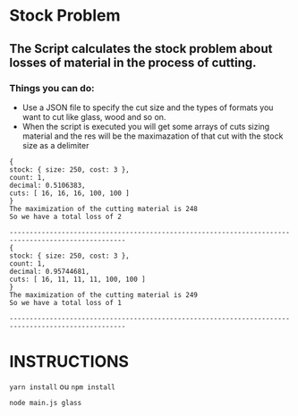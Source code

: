 # Stock Problem

## The Script calculates the stock problem about losses of material in the process of cutting.

### Things you can do:

- Use a JSON file to specify the cut size and the types of formats you want to cut like glass, wood and so on.
- When the script is executed you will get some arrays of cuts sizing material and the res will be the maximazation of that cut with the stock size as a delimiter 

<p>

    {
    stock: { size: 250, cost: 3 },
    count: 1,
    decimal: 0.5106383,
    cuts: [ 16, 16, 16, 100, 100 ]
    }
    The maximization of the cutting material is 248
    So we have a total loss of 2

    ---------------------------------------------------------------------------------------------------
    {
    stock: { size: 250, cost: 3 },
    count: 1,
    decimal: 0.95744681,
    cuts: [ 16, 11, 11, 11, 100, 100 ]
    }
    The maximization of the cutting material is 249
    So we have a total loss of 1

    ---------------------------------------------------------------------------------------------------
</p>



# INSTRUCTIONS
<code>yarn install</code> ou <code>npm install</code>
<p><code>node main.js glass<code></p>
